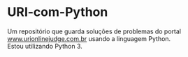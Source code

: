 # URI-com-Python
Um repositório que guarda soluções de problemas do portal www.urionlinejudge.com.br usando a linguagem Python.<br />
Estou utilizando Python 3. 

